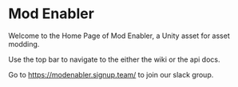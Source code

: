 # Mod Enabler


Welcome to the Home Page of Mod Enabler, a Unity asset for asset modding.

Use the top bar to navigate to the either the wiki or the api docs.

Go to https://modenabler.signup.team/ to join our slack group.